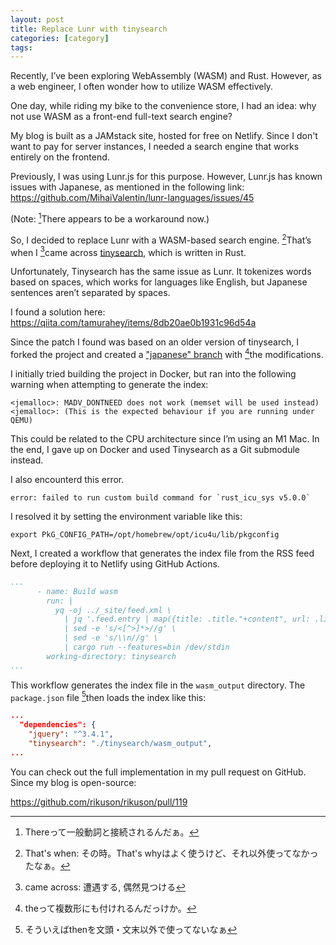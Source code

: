 ```yaml
---
layout: post
title: Replace Lunr with tinysearch
categories: [category]
tags:
---
```


Recently, I’ve been exploring WebAssembly (WASM) and Rust. However, as a web engineer, I often wonder how to utilize WASM effectively.

One day, while riding my bike to the convenience store, I had an idea: why not use WASM as a front-end full-text search engine?

My blog is built as a JAMstack site, hosted for free on Netlify. Since I don't want to pay for server instances, I needed a search engine that works entirely on the frontend.

Previously, I was using Lunr.js for this purpose. However, Lunr.js has known issues with Japanese, as mentioned in the following link: https://github.com/MihaiValentin/lunr-languages/issues/45

(Note: [^1]There appears to be a workaround now.)

[^1]: Thereって一般動詞と接続されるんだぁ。

So, I decided to replace Lunr with a WASM-based search engine. [^2]That’s when I [^3]came across [tinysearch](https://github.com/tinysearch/tinysearch), which is written in Rust.

[^2]: That's when: その時。That's whyはよく使うけど、それ以外使ってなかったなぁ。
[^3]: came across: 遭遇する, 偶然見つける

Unfortunately, Tinysearch has the same issue as Lunr. It tokenizes words based on spaces, which works for languages like English, but Japanese sentences aren’t separated by spaces.

I found a solution here: https://qiita.com/tamurahey/items/8db20ae0b1931c96d54a

Since the patch I found was based on an older version of tinysearch, I forked the project and created a ["japanese" branch](https://github.com/rikuson/tinysearch/tree/japanese) with [^4]the modifications.

[^4]: theって複数形にも付けれるんだっけか。

I initially tried building the project in Docker, but ran into the following warning when attempting to generate the index:

```
<jemalloc>: MADV_DONTNEED does not work (memset will be used instead)
<jemalloc>: (This is the expected behaviour if you are running under QEMU)
```

This could be related to the CPU architecture since I’m using an M1 Mac. In the end, I gave up on Docker and used Tinysearch as a Git submodule instead.

I also encounterd this error.

```
error: failed to run custom build command for `rust_icu_sys v5.0.0`
```

I resolved it by setting the environment variable like this:

```
export PkG_CONFIG_PATH=/opt/homebrew/opt/icu4u/lib/pkgconfig
```

Next, I created a workflow that generates the index file from the RSS feed before deploying it to Netlify using GitHub Actions.

```yaml
...
      - name: Build wasm
        run: |
          yq -oj ../_site/feed.xml \
            | jq '.feed.entry | map({title: .title."+content", url: .link."+@href", body: .content."+content"})' \
            | sed -e 's/<[^>]*>//g' \
            | sed -e 's/\\n//g' \
            | cargo run --features=bin /dev/stdin
        working-directory: tinysearch
...
```

This workflow generates the index file in the `wasm_output` directory. The `package.json` file [^5]then loads the index like this:

[^5]: そういえばthenを文頭・文末以外で使ってないなぁ

```json
...
  "dependencies": {
    "jquery": "^3.4.1",
    "tinysearch": "./tinysearch/wasm_output",
...
```

You can check out the full implementation in my pull request on GitHub. Since my blog is open-source:

https://github.com/rikuson/rikuson/pull/119
